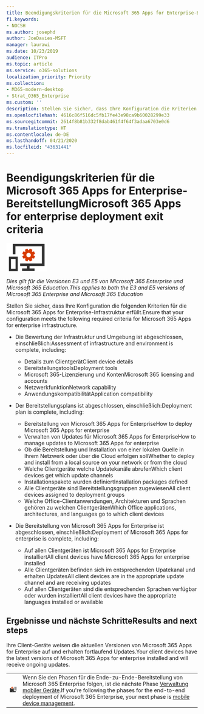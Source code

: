 ```yaml
---
title: Beendigungskriterien für die Microsoft 365 Apps for Enterprise-Bereitstellung
f1.keywords:
- NOCSH
ms.author: josephd
author: JoeDavies-MSFT
manager: laurawi
ms.date: 10/23/2019
audience: ITPro
ms.topic: article
ms.service: o365-solutions
localization_priority: Priority
ms.collection:
- M365-modern-desktop
- Strat_O365_Enterprise
ms.custom: ''
description: Stellen Sie sicher, dass Ihre Konfiguration die Kriterien von Microsoft 365 Enterprise für die Microsoft 365 Apps for Enterprise-Infrastruktur erfüllt.
ms.openlocfilehash: 4616c86f516dc5fb17fe43e98ca9b60028299e33
ms.sourcegitcommit: 2614f8b81b332f8dab461f4f64f3adaa6703e0d6
ms.translationtype: HT
ms.contentlocale: de-DE
ms.lasthandoff: 04/21/2020
ms.locfileid: "43631441"
---
```

# <a name="microsoft-365-apps-for-enterprise-deployment-exit-criteria"></a><span data-ttu-id="fa8cc-103">Beendigungskriterien für die Microsoft 365 Apps for Enterprise-Bereitstellung</span><span class="sxs-lookup"><span data-stu-id="fa8cc-103">Microsoft 365 Apps for enterprise deployment exit criteria</span></span>

![Phase 4: Microsoft 365 Apps for Enterprise](../media/deploy-foundation-infrastructure/O365proplus_icon-small.png)

<span data-ttu-id="fa8cc-105">*Dies gilt für die Versionen E3 und E5 von Microsoft 365 Enterprise und Microsoft 365 Education.*</span><span class="sxs-lookup"><span data-stu-id="fa8cc-105">*This applies to both the E3 and E5 versions of Microsoft 365 Enterprise and Microsoft 365 Education*</span></span>

<span data-ttu-id="fa8cc-106">Stellen Sie sicher, dass Ihre Konfiguration die folgenden Kriterien für die Microsoft 365 Apps for Enterprise-Infrastruktur erfüllt.</span><span class="sxs-lookup"><span data-stu-id="fa8cc-106">Ensure that your configuration meets the following required criteria for Microsoft 365 Apps for enterprise infrastructure.</span></span>

- <span data-ttu-id="fa8cc-107">Die Bewertung der Infrastruktur und Umgebung ist abgeschlossen, einschließlich:</span><span class="sxs-lookup"><span data-stu-id="fa8cc-107">Assessment of infrastructure and environment is complete, including:</span></span>

    - <span data-ttu-id="fa8cc-108">Details zum Clientgerät</span><span class="sxs-lookup"><span data-stu-id="fa8cc-108">Client device details</span></span>
    - <span data-ttu-id="fa8cc-109">Bereitstellungstools</span><span class="sxs-lookup"><span data-stu-id="fa8cc-109">Deployment tools</span></span>
    - <span data-ttu-id="fa8cc-110">Microsoft 365-Lizenzierung und Konten</span><span class="sxs-lookup"><span data-stu-id="fa8cc-110">Microsoft 365 licensing and accounts</span></span>
    - <span data-ttu-id="fa8cc-111">Netzwerkfunktion</span><span class="sxs-lookup"><span data-stu-id="fa8cc-111">Network capability</span></span>
    - <span data-ttu-id="fa8cc-112">Anwendungskompatibilität</span><span class="sxs-lookup"><span data-stu-id="fa8cc-112">Application compatibility</span></span>

- <span data-ttu-id="fa8cc-113">Der Bereitstellungsplans ist abgeschlossen, einschließlich:</span><span class="sxs-lookup"><span data-stu-id="fa8cc-113">Deployment plan is complete, including:</span></span>

    - <span data-ttu-id="fa8cc-114">Bereitstellung von Microsoft 365 Apps for Enterprise</span><span class="sxs-lookup"><span data-stu-id="fa8cc-114">How to deploy Microsoft 365 Apps for enterprise</span></span>
    - <span data-ttu-id="fa8cc-115">Verwalten von Updates für Microsoft 365 Apps for Enterprise</span><span class="sxs-lookup"><span data-stu-id="fa8cc-115">How to manage updates to Microsoft 365 Apps for enterprise</span></span>
    - <span data-ttu-id="fa8cc-116">Ob die Bereitstellung und Installation von einer lokalen Quelle in Ihrem Netzwerk oder über die Cloud erfolgen soll</span><span class="sxs-lookup"><span data-stu-id="fa8cc-116">Whether to deploy and install from a local source on your network or from the cloud</span></span>
    - <span data-ttu-id="fa8cc-117">Welche Clientgeräte welche Updatekanäle abrufen</span><span class="sxs-lookup"><span data-stu-id="fa8cc-117">Which client devices get which update channels</span></span>
    - <span data-ttu-id="fa8cc-118">Installationspakete wurden definiert</span><span class="sxs-lookup"><span data-stu-id="fa8cc-118">Installation packages defined</span></span>
    - <span data-ttu-id="fa8cc-119">Alle Clientgeräte sind Bereitstellungsgruppen zugewiesen</span><span class="sxs-lookup"><span data-stu-id="fa8cc-119">All client devices assigned to deployment groups</span></span>
    - <span data-ttu-id="fa8cc-120">Welche Office-Clientanwendungen, Architekturen und Sprachen gehören zu welchen Clientgeräten</span><span class="sxs-lookup"><span data-stu-id="fa8cc-120">Which Office applications, architectures, and languages go to which client devices</span></span>

- <span data-ttu-id="fa8cc-121">Die Bereitstellung von Microsoft 365 Apps for Enterprise ist abgeschlossen, einschließlich:</span><span class="sxs-lookup"><span data-stu-id="fa8cc-121">Deployment of Microsoft 365 Apps for enterprise is complete, including:</span></span>

    - <span data-ttu-id="fa8cc-122">Auf allen Clientgeräten ist Microsoft 365 Apps for Enterprise installiert</span><span class="sxs-lookup"><span data-stu-id="fa8cc-122">All client devices have Microsoft 365 Apps for enterprise installed</span></span>
    - <span data-ttu-id="fa8cc-123">Alle Clientgeräten befinden sich im entsprechenden Upatekanal und erhalten Updates</span><span class="sxs-lookup"><span data-stu-id="fa8cc-123">All client devices are in the appropriate update channel and are receiving updates</span></span>
    - <span data-ttu-id="fa8cc-124">Auf allen Clientgeräten sind die entsprechenden Sprachen verfügbar oder wurden installiert</span><span class="sxs-lookup"><span data-stu-id="fa8cc-124">All client devices have the appropriate languages installed or available</span></span>



## <a name="results-and-next-steps"></a><span data-ttu-id="fa8cc-125">Ergebnisse und nächste Schritte</span><span class="sxs-lookup"><span data-stu-id="fa8cc-125">Results and next steps</span></span>

<span data-ttu-id="fa8cc-126">Ihre Client-Geräte weisen die aktuellen Versionen von Microsoft 365 Apps for Enterprise auf und erhalten fortlaufend Updates.</span><span class="sxs-lookup"><span data-stu-id="fa8cc-126">Your client devices have the latest versions of Microsoft 365 Apps for enterprise installed and will receive ongoing updates.</span></span>

|||
|:-------|:-----|
|![Phase 5: Verwaltung mobiler Geräte](../media/deploy-foundation-infrastructure/mobiledevicemgmt_icon-small.png)| <span data-ttu-id="fa8cc-128">Wenn Sie den Phasen für die Ende-zu-Ende-Bereitstellung von Microsoft 365 Enterprise folgen, ist die nächste Phase [Verwaltung mobiler Geräte](mobility-infrastructure.md).</span><span class="sxs-lookup"><span data-stu-id="fa8cc-128">If you're following the phases for the end-to-end deployment of Microsoft 365 Enterprise, your next phase is [mobile device management](mobility-infrastructure.md).</span></span> |
